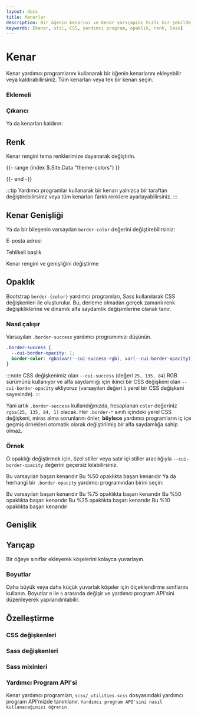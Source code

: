 ```yaml
---
layout: docs
title: Kenarlar
description: Bir öğenin kenarını ve kenar yarıçapını hızlı bir şekilde stillendirmek için kenar yardımcı programlarını kullanın. Görseller, butonlar veya başka herhangi bir öğe için mükemmeldir. Bu belgede, kenar ekleme, kaldırma, renk, opaklık gibi konular ele alınmaktadır.
keywords: [kenar, stil, CSS, yardımcı program, opaklık, renk, Sass]
---
```


# Kenar

Kenar yardımcı programlarını kullanarak bir öğenin kenarlarını ekleyebilir veya kaldırabilirsiniz. Tüm kenarları veya tek bir kenarı seçin.

### Eklemeli





### Çıkarıcı

Ya da kenarları kaldırın:





## Renk

Kenar rengini tema renklerimize dayanarak değiştirin.



{{- range (index $.Site.Data "theme-colors") }}


{{- end -}}

:::tip
Yardımcı programlar kullanarak bir kenarı yalnızca bir taraftan değiştirebilirsiniz veya tüm kenarları farklı renklere ayarlayabilirsiniz.
:::







## Kenar Genişliği

Ya da bir bileşenin varsayılan `border-color` değerini değiştirebilirsiniz:

  E-posta adresi
  



  Tehlikeli başlık



  Kenar rengini ve genişliğini değiştirme

## Opaklık

Bootstrap `border-{color}` yardımcı programları, Sass kullanılarak CSS değişkenleri ile oluşturulur. Bu, derleme olmadan gerçek zamanlı renk değişikliklerine ve dinamik alfa saydamlık değişimlerine olanak tanır.

### Nasıl çalışır

Varsayılan `.border-success` yardımcı programımızı düşünün.

```css
.border-success {
  --cui-border-opacity: 1;
  border-color: rgba(var(--cui-success-rgb), var(--cui-border-opacity)) !important;
}
```

:::note
CSS değişkenimiz olan `--cui-success` (değeri `25, 135, 84`) RGB sürümünü kullanıyor ve alfa saydamlığı için ikinci bir CSS değişkeni olan `--cui-border-opacity` ekliyoruz (varsayılan değeri `1` yerel bir CSS değişkeni sayesinde).
:::

Yani artık `.border-success` kullandığınızda, hesaplanan `color` değeriniz `rgba(25, 135, 84, 1)` olacak. Her `.border-*` sınıfı içindeki yerel CSS değişkeni, miras alma sorunlarını önler, **böylece** yardımcı programların iç içe geçmiş örnekleri otomatik olarak değiştirilmiş bir alfa saydamlığa sahip olmaz.

### Örnek

O opaklığı değiştirmek için, özel stiller veya satır içi stiller aracılığıyla `--cui-border-opacity` değerini geçersiz kılabilirsiniz.


Bu varsayılan başarı kenarıdır
Bu %50 opaklıkta başarı kenarıdır
Ya da herhangi bir `.border-opacity` yardımcı programından birini seçin:


Bu varsayılan başarı kenarıdır
Bu %75 opaklıkta başarı kenarıdır
Bu %50 opaklıkta başarı kenarıdır
Bu %25 opaklıkta başarı kenarıdır
Bu %10 opaklıkta başarı kenarıdır
## Genişlik























## Yarıçap

Bir öğeye sınıflar ekleyerek köşelerini kolayca yuvarlayın.















### Boyutlar

Daha büyük veya daha küçük yuvarlak köşeler için ölçeklendirme sınıflarını kullanın. Boyutlar `0` ile `5` arasında değişir ve yardımcı program API'sini düzenleyerek yapılandırılabilir.








## Özelleştirme

### CSS değişkenleri

### Sass değişkenleri

### Sass mixinleri

### Yardımcı Program API'si

Kenar yardımcı programları, `scss/_utilities.scss` dosyasındaki yardımcı program API'mizde tanımlanır. `Yardımcı program API'sini nasıl kullanacağınızı öğrenin.`

